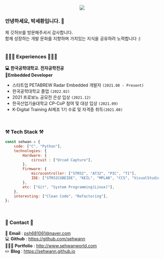 <div>
<h1 align="center">
  <a href="https://git.io/typing-svg">
    <img src="https://readme-typing-svg.herokuapp.com/?lines=Embedded+개발자+박세환입니다+💻✨&center=true&size=20">
  </a>
</h1>

 ### 안녕하세요, 박세환입니다. 👋
  제 깃허브를 방문해주셔서 감사합니다. <br>
  함께 성장하는 개발 문화를 지향하며 가치있는 지식을 공유하려 노력합니다 :) <br>
  <br>
  
### 👩🏻‍💻 Experiences 👩🏻‍💻
**💻 한국공학대학교. 전자공학전공**    
**🎨Embedded Developer**     
 - 스타트업 PETABREW Radar Embedded 개발자 `(2021.08 - Present)`     
 - 한국공학대학교 졸업 `(2022.02)`
 - 2021 프로보노 공모전 은상 입상 `(2021.12)`   
 - 한국산업기술대학교 CP-CoP 참여 및 대상 입상 `(2021.09)`   
 - K-Digital Training AI제조 1기 수료 및 자격증 취득`(2021.08)`   

<br>
  
### ⚒️ Tech Stack ⚒️
  
```js
const sehwan = {
    code: ["C", "Python"],
    technologies: {
        Hardware: {
            circuit : ["Orcad Capture"],
        },
        Firmware: {
            microcontroller: ["STM32", "AT32", "PIC", "TI"],
            IDE: ["STM32CUBEIDE", "KEIL", "MPLAB", "CCS", "VisualStudio", "PyCharm"]
        },
        etc: ["Git", "System Programming(Linux)"],
    },
    interesting: ["Clean Code", "Refactoring"],
};
```
  
<br>
  
  ### 📧 Contact 📧
  
 📧 **Email** : psh681061@naver.com <br>
 💻 **Github** : https://github.com/sehwann <br>
 👩🏻‍💻 **Portfolio** : http://www.sehwanworld.com <br>
 ✏️ **Blog** : https://sehwann.github.io <br>
  <br>
</div>

